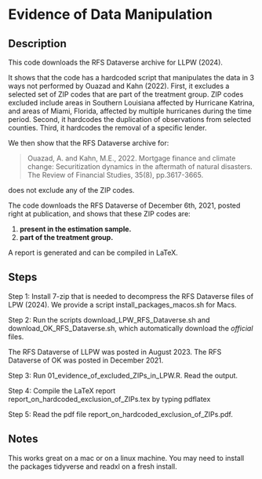 # Evidence of Data Manipulation

## Description

This code downloads the RFS Dataverse archive for LLPW (2024).

It shows that the code has a hardcoded script that manipulates the data in 3 ways not performed by Ouazad and Kahn (2022). First, it excludes a selected set of ZIP codes that are part of the treatment group. ZIP codes excluded include areas in Southern Louisiana affected by Hurricane Katrina, and areas of Miami, Florida, affected by multiple hurricanes during the time period.  Second, it hardcodes the duplication of observations from selected counties. Third, it hardcodes the removal 
of a specific lender. 

We then show that the RFS Dataverse archive for:

> Ouazad, A. and Kahn, M.E., 2022. Mortgage finance and climate change: Securitization dynamics in the aftermath of natural disasters. The Review of Financial Studies, 35(8), pp.3617-3665.

does not exclude any of the ZIP codes. 

The code downloads the RFS Dataverse of December 6th, 2021, posted right at publication, and shows that these ZIP codes are:

1. **present in the estimation sample.**
2. **part of the treatment group.**

A report is generated and can be compiled in LaTeX.

## Steps


Step 1: Install 7-zip that is needed to decompress the RFS Dataverse files of LPW (2024). We provide a script install_packages_macos.sh for Macs.

Step 2: Run the scripts download_LPW_RFS_Dataverse.sh and download_OK_RFS_Dataverse.sh, which automatically download the *official* files.

The RFS Dataverse of LLPW was posted in August 2023. The RFS Dataverse of OK was posted in December 2021.

Step 3: Run 01_evidence_of_excluded_ZIPs_in_LPW.R. Read the output.

Step 4: Compile the LaTeX report report_on_hardcoded_exclusion_of_ZIPs.tex by typing pdflatex

Step 5: Read the pdf file report_on_hardcoded_exclusion_of_ZIPs.pdf.

## Notes

This works great on a mac or on a linux machine. You may need to install the packages tidyverse and readxl on a fresh install.

